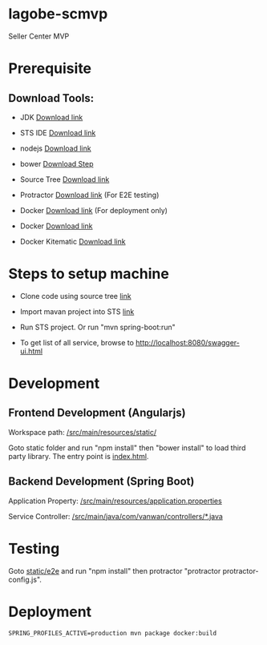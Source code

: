 # lagobe-scmvp
Seller Center MVP

# Prerequisite

## Download Tools:

- JDK [Download link](http://www.oracle.com/technetwork/java/javase/downloads/jdk8-downloads-2133151.html)

- STS IDE [Download link](https://spring.io/tools/sts)

- nodejs [Download link](https://nodejs.org/en/)

- bower [Download Step](https://bower.io/)

- Source Tree [Download link](https://www.sourcetreeapp.com/)

- Protractor [Download link](http://www.protractortest.org/) (For E2E testing)

- Docker [Download link](https://www.docker.com/products/overview) (For deployment only)

- Docker [Download link](https://www.docker.com/)

- Docker Kitematic [Download link](https://github.com/docker/toolbox/releases/tag/v1.12.5)

# Steps to setup machine

- Clone code using source tree [link](https://confluence.atlassian.com/sourcetreekb/clone-a-repository-into-sourcetree-780870050.html)

- Import mavan project into STS [link](http://jaringandata.blogspot.com/2010/12/importing-maven-projects-into-sts.html)

- Run STS project. Or run "mvn spring-boot:run" 

- To get list of all service, browse to [http://localhost:8080/swagger-ui.html](http://localhost:8080/swagger-ui.html)


# Development

## Frontend Development (Angularjs)

Workspace path: [/src/main/resources/static/](https://github.com/napatb/Asawayont-ERP/tree/master/src/main/resources/static)

Goto static folder and run "npm install" then "bower install" to load third party library. The entry point is [index.html](https://github.com/napatb/Asawayont-ERP/blob/master/src/main/resources/static/index.html).

## Backend Development (Spring Boot)

Application Property: [/src/main/resources/application.properties](https://github.com/napatb/Asawayont-ERP/blob/master/src/main/resources/application.properties)

Service Controller: [/src/main/java/com/vanwan/controllers/*.java](https://github.com/napatb/Asawayont-ERP/tree/master/src/main/java/com/vanwan/controllers)

# Testing

Goto [static/e2e](https://github.com/napatb/Asawayont-ERP/tree/master/src/main/resources/static/e2e) and run "npm install" then protractor "protractor protractor-config.js".

# Deployment

`SPRING_PROFILES_ACTIVE=production mvn package docker:build`


